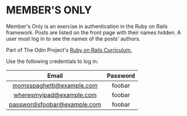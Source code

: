 # MEMBER'S ONLY

Member's Only is an exercise in authentication in the Ruby on Rails framework.  Posts are listed on the front page with their names hidden.  A user must log in to see the names of the posts' authors.

Part of The Odin Project's [Ruby on Rails Curriculum.](http://www.theodinproject.com/courses/ruby-on-rails/lessons/authentication)

Use the following credentials to log in:

|             Email            | Password |
|:----------------------------:|:--------:|
|   momsspaghetti@example.com  |  foobar  |
|   wheresmyipad@example.com   |  foobar  |
| passwordisfoobar@example.com |  foobar  |